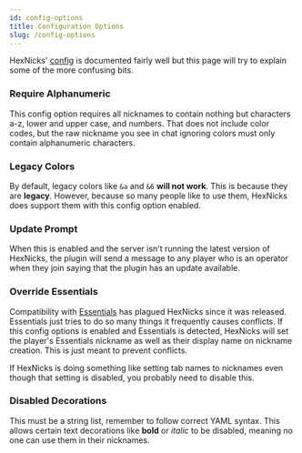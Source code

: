 ```yaml
---
id: config-options
title: Configuration Options
slug: /config-options
---
```


HexNicks' [config](https://github.com/MajekDev/HexNicks/blob/main/src/main/resources/config.yml) is documented fairly well but this page will try to explain some of the more confusing bits.

### Require Alphanumeric

This config option requires all nicknames to contain nothing but characters a-z, lower and upper case, and numbers. That does not include color codes, but the raw nickname you see in chat ignoring colors must only contain alphanumeric characters.

### Legacy Colors

By default, legacy colors like `&a` and `&6` **will not work**. This is because they are **legacy**. However, because so many people like to use them, HexNicks does support them with this config option enabled.

### Update Prompt

When this is enabled and the server isn't running the latest version of HexNicks, the plugin will send a message to any player who is an operator when they join saying that the plugin has an update available.

### Override Essentials

Compatibility with [Essentials](https://github.com/EssentialsX/Essentials) has plagued HexNicks since it was released. Essentials just tries to do so many things it frequently causes conflicts. If this config options is enabled and Essentials is detected, HexNicks will set the player's Essentials nickname as well as their display name on nickname creation. This is just meant to prevent conflicts.

If HexNicks is doing something like setting tab names to nicknames even though that setting is disabled, you probably need to disable this.

### Disabled Decorations

This must be a string list, remember to follow correct YAML syntax. This allows certain text decorations like **bold** or *italic* to be disabled, meaning no one can use them in their nicknames.